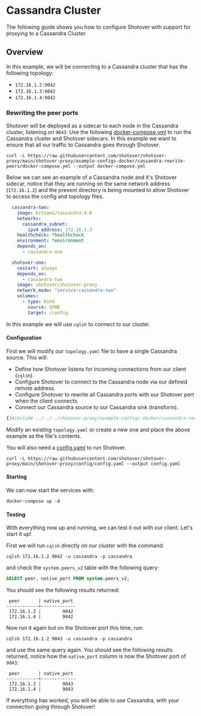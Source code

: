 # Cassandra Cluster
  
The following guide shows you how to configure Shotover with support for proxying to a Cassandra Cluster.

## Overview

In this example, we will be connecting to a Cassandra cluster that has the following topology:

* `172.16.1.2:9042`
* `172.16.1.3:9042`
* `172.16.1.4:9042`

### Rewriting the peer ports

Shotover will be deployed as a sidecar to each node in the Cassandra cluster, listening on `9043`. Use the following [docker-compose.yml](https://raw.githubusercontent.com/shotover/shotover-proxy/cassandra-docs/shotover-proxy/example-configs-docker/cassandra-rewrite-peers/docker-compose.yml) to run the Cassandra cluster and Shotover sidecars. In this example we want to ensure that all our traffic to Cassandra goes through Shotover.

```console
curl -L https://raw.githubusercontent.com/shotover/shotover-proxy/main/shotover-proxy/example-configs-docker/cassandra-rewrite-peers/docker-compose.yml --output docker-compose.yml
```

Below we can see an example of a Cassandra node and it's Shotover sidecar, notice that they are running on the same network address (`172.16.1.2`) and the present directory is being mounted to allow Shotover to access the config and topology files.

```YAML
  cassandra-two:
    image: bitnami/cassandra:4.0
    networks:
      cassandra_subnet:
        ipv4_address: 172.16.1.3
    healthcheck: *healthcheck
    environment: *environment
    depends_on:
      - cassandra-one

  shotover-one:
    restart: always
    depends_on:
      - cassandra-two
    image: shotover/shotover-proxy
    network_mode: "service:cassandra-two"
    volumes:
      - type: bind
        source: $PWD
        target: /config
```

In this example we will use `cqlsh` to connect to our cluster.

#### Configuration

First we will modify our `topology.yaml` file to have a single Cassandra source. This will:

* Define how Shotover listens for incoming connections from our client (`cqlsh`).
* Configure Shotover to connect to the Cassandra node via our defined remote address.
* Configure Shotover to rewrite all Cassandra ports with our Shotover port when the client connects
* Connect our Cassandra source to our Cassandra sink (transform).

```yaml
{{#include ../../../shotover-proxy/example-configs-docker/cassandra-rewrite-peers/topology.yaml}}
```

Modify an existing `topology.yaml` or create a new one and place the above example as the file's contents.

You will also need a [config.yaml](https://raw.githubusercontent.com/shotover/shotover-proxy/main/shotover-proxy/config/config.yaml) to run Shotover.

```console
curl -L https://raw.githubusercontent.com/shotover/shotover-proxy/main/shotover-proxy/config/config.yaml --output config.yaml
```

#### Starting

We can now start the services with:

```console
docker-compose up -d
```

#### Testing

With everything now up and running, we can test it out with our client. Let's start it up!

First we will run `cqlsh` directly on our cluster with the command:

```console
cqlsh 172.16.1.2 9042 -u cassandra -p cassandra
```

and check the `system.peers_v2` table with the following query:

```sql
SELECT peer, native_port FROM system.peers_v2;
```

You should see the following results returned:

```console
 peer       | native_port
------------+-------------
 172.16.1.3 |        9042
 172.16.1.4 |        9042
```

Now run it again but on the Shotover port this time, run:

```console
cqlsh 172.16.1.2 9043 -u cassandra -p cassandra
```

and use the same query again. You should see the following results returned, notice how the `native_port` column is now the Shotover port of `9043`:

```console
 peer       | native_port
------------+-------------
 172.16.1.3 |        9043
 172.16.1.4 |        9043
```

If everything has worked, you will be able to use Cassandra, with your connection going through Shotover!
